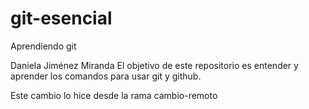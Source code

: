 # git-esencial
Aprendiendo git

Daniela Jiménez Miranda
El objetivo de este repositorio es entender y aprender los comandos para usar git y github.

Este cambio lo hice desde la rama cambio-remoto